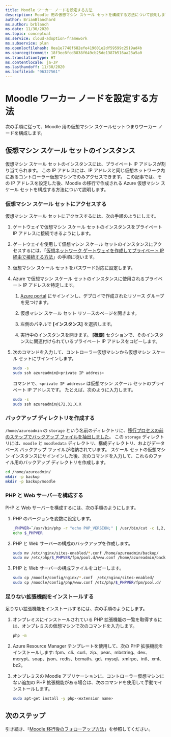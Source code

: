 ```yaml
---
title: Moodle ワーカー ノードを設定する方法
description: Moodle 用の仮想マシン スケール セットを構成する方法について説明します。 プライベート IP アドレスを使用してコントローラーからスケール セットにアクセスする方法を説明します。
author: BrianBlanchard
ms.author: brblanch
ms.date: 11/30/2020
ms.topic: conceptual
ms.service: cloud-adoption-framework
ms.subservice: plan
ms.openlocfilehash: 0ea1e7748f682efe419601e2df59599c2519ad4b
ms.sourcegitcommit: 18f3ee8fcd8838f649cb25de1387b516aa23a5a0
ms.translationtype: HT
ms.contentlocale: ja-JP
ms.lasthandoff: 11/30/2020
ms.locfileid: "96327561"
---
```

# <a name="how-to-set-up-moodle-worker-nodes"></a>Moodle ワーカー ノードを設定する方法

次の手順に従って、Moodle 用の仮想マシン スケールセットつまりワーカー ノードを構成します。

## <a name="virtual-machine-scale-set-instances"></a>仮想マシン スケール セットのインスタンス

仮想マシン スケール セットのインスタンスには、プライベート IP アドレスが割り当てられます。 この IP アドレスには、IP アドレスと同じ仮想ネットワーク内にあるコントローラー仮想マシンでのみアクセスできます。 この記事では、その IP アドレスを設定した後、Moodle の移行で作成される Azure 仮想マシン スケール セットを構成する方法について説明します。

### <a name="access-the-virtual-machine-scale-set"></a>仮想マシン スケール セットにアクセスする

仮想マシン スケール セットにアクセスするには、次の手順のようにします。

1. ゲートウェイで仮想マシン スケール セットのインスタンスをプライベート IP アドレスに接続できるようにします。

1. ゲートウェイを使用して仮想マシン スケール セットのインスタンスにアクセスするには、「[仮想ネットワーク ゲートウェイを作成してプライベート IP 経由で接続する方法](./vpn-gateway.md)」の手順に従います。

1. 仮想マシン スケール セットをパスワード対応に設定します。

1. Azure で仮想マシン スケール セットのインスタンスに使用されるプライベート IP アドレスを特定します。

   1. [Azure portal](https://ms.portal.azure.com/#home) にサインインし、デプロイで作成されたリソース グループを見つけます。

   1. 仮想マシン スケール セット リソースのページを開きます。

   1. 左側のパネルで **[インスタンス]** を選択します。

   1. 実行中のインスタンスを開きます。 **[概要]** セクションで、そのインスタンスに関連付けられているプライベート IP アドレスをコピーします。

1. 次のコマンドを入力して、コントローラー仮想マシンから仮想マシン スケール セットにサインインします。

   ```bash
   sudo -s
   sudo ssh azureadmin@<private IP address>
   ```

   コマンドで、`<private IP address>` は仮想マシン スケール セットのプライベート IP アドレスです。 たとえば、次のように入力します。

   ```bash
   sudo -s
   sudo ssh azureadmin@172.31.X.X
   ```

### <a name="create-a-backup-directory"></a>バックアップ ディレクトリを作成する

`/home/azureadmin` の `storage` という名前のディレクトリに、[移行プロセスの前のステップでバックアップ ファイルを抽出しました](./migration-start.md#back-up-the-current-configuration)。 この `storage` ディレクトリには、`moodle` と `moodledata` ディレクトリ、構成ディレクトリ、およびデータベース バックアップ ファイルが格納されています。 スケール セットの仮想マシン インスタンスにサインインした後、次のコマンドを入力して、これらのファイル用のバックアップ ディレクトリを作成します。

```bash
cd /home/azureadmin/
mkdir -p backup
mkdir -p backup/moodle
```

### <a name="configure-the-php-and-web-server"></a>PHP と Web サーバーを構成する
PHP と Web サーバーを構成するには、次の手順のようにします。

1. PHP のバージョンを変数に設定します。

   ```bash
   _PHPVER=`/usr/bin/php -r "echo PHP_VERSION;" | /usr/bin/cut -c 1,2,3`
   echo $_PHPVER
   ```

1. PHP と Web サーバーの構成のバックアップを作成します。

   ```bash
   sudo mv /etc/nginx/sites-enabled/*.conf /home/azureadmin/backup/
   sudo mv /etc/php/$_PHPVER/fpm/pool.d/www.conf /home/azureadmin/backup/www.conf  
   ```

1. PHP と Web サーバーの構成ファイルをコピーします。

   ```bash
   sudo cp /moodle/config/nginx/*.conf  /etc/nginx/sites-enabled/
   sudo cp /moodle/config/php/www.conf /etc/php/$_PHPVER/fpm/pool.d/
   ```

### <a name="install-missing-extensions"></a>足りない拡張機能をインストールする

足りない拡張機能をインストールするには、次の手順のようにします。

1. オンプレミスにインストールされている PHP 拡張機能の一覧を取得するには、オンプレミスの仮想マシンで次のコマンドを入力します。

   ```bash
   php -m
   ```

1. Azure Resource Manager テンプレートを使用して、次の PHP 拡張機能をインストールします: fpm、cli、curl、zip、pear、mbstring、dev、mcrypt、soap、json、redis、bcmath、gd、mysql、xmlrpc、intl、xml、bz2。

1. オンプレミスの Moodle アプリケーションに、コントローラー仮想マシンにない追加の PHP 拡張機能がある場合は、次のコマンドを使用して手動でインストールします。

   ```bash
   sudo apt-get install -y php-<extension name>
   ```

## <a name="next-steps"></a>次のステップ

引き続き、「[Moodle 移行後のフォローアップ方法](./migration-post.md)」を参照してください。
